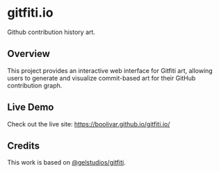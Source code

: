 # gitfiti.io

Github contribution history art.

## Overview

This project provides an interactive web interface for Gitfiti art, allowing users to generate and visualize commit-based art for their GitHub contribution graph.

## Live Demo

Check out the live site: https://boolivar.github.io/gitfiti.io/

## Credits

This work is based on [@gelstudios/gitfiti](https://github.com/gelstudios/gitfiti).
